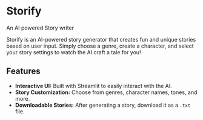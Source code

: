 # Storify
An AI powered Story writer

Storify is an AI-powered story generator that creates fun and unique stories based on user input. Simply choose a genre, create a character, and select your story settings to watch the AI craft a tale for you!

## Features

- **Interactive UI:** Built with Streamlit to easily interact with the AI.
- **Story Customization:** Choose from genres, character names, tones, and more.
- **Downloadable Stories:** After generating a story, download it as a `.txt` file.



